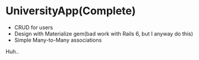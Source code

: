 # UniversityApp(Complete)
* CRUD for users
* Design with Materialize gem(bad work with Rails 6, but I anyway do this)
* Simple Many-to-Many associations

Huh..
